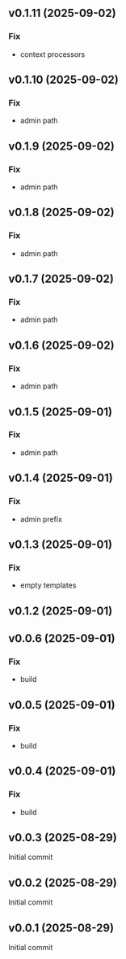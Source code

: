 ## v0.1.11 (2025-09-02)

### Fix

- context processors

## v0.1.10 (2025-09-02)

### Fix

- admin path

## v0.1.9 (2025-09-02)

### Fix

- admin path

## v0.1.8 (2025-09-02)

### Fix

- admin path

## v0.1.7 (2025-09-02)

### Fix

- admin path

## v0.1.6 (2025-09-02)

### Fix

- admin path

## v0.1.5 (2025-09-01)

### Fix

- admin path

## v0.1.4 (2025-09-01)

### Fix

- admin prefix

## v0.1.3 (2025-09-01)

### Fix

- empty templates

## v0.1.2 (2025-09-01)

## v0.0.6 (2025-09-01)

### Fix

- build

## v0.0.5 (2025-09-01)

### Fix

- build

## v0.0.4 (2025-09-01)

### Fix

- build

## v0.0.3 (2025-08-29)
Initial commit
## v0.0.2 (2025-08-29)
Initial commit
## v0.0.1 (2025-08-29)
Initial commit
